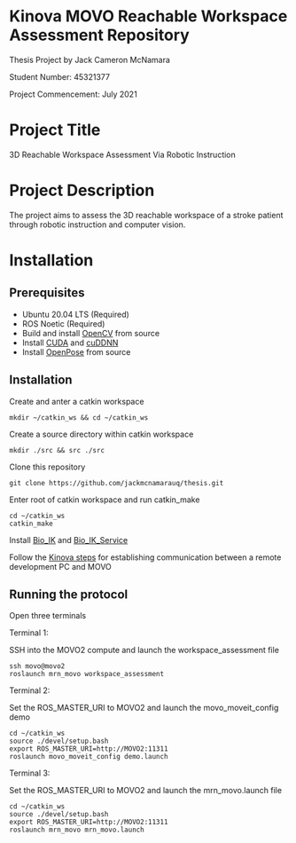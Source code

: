 # Kinova MOVO Reachable Workspace Assessment Repository

Thesis Project by Jack Cameron McNamara

Student Number: 45321377

Project Commencement: July 2021

# Project Title

3D Reachable Workspace Assessment Via Robotic Instruction

# Project Description

The project aims to assess the 3D reachable workspace of a stroke patient through robotic instruction and computer vision.

# Installation

## Prerequisites

* Ubuntu 20.04 LTS (Required)
* ROS Noetic (Required)
* Build and install [OpenCV](https://docs.opencv.org/4.x/d7/d9f/tutorial_linux_install.html) from source
* Install [CUDA](https://docs.nvidia.com/cuda/cuda-installation-guide-linux/index.html) and [cuDDNN](https://developer.nvidia.com/rdp/cudnn-download)
* Install [OpenPose](https://github.com/CMU-Perceptual-Computing-Lab/openpose#installation) from source

## Installation

Create and anter a catkin workspace
```
mkdir ~/catkin_ws && cd ~/catkin_ws
```
Create a source directory within catkin workspace
```
mkdir ./src && src ./src
```
Clone this repository
```
git clone https://github.com/jackmcnamarauq/thesis.git
```
Enter root of catkin workspace and run catkin_make
```
cd ~/catkin_ws
catkin_make
```
Install [Bio_IK](https://github.com/TAMS-Group/bio_ik) and [Bio_IK_Service](https://github.com/TAMS-Group/bio_ik_service)

Follow the [Kinova steps](https://github.com/Kinovarobotics/kinova-movo/wiki/2.-How-Tos#establish-communication-between-remote-development-pc-and-movo) for establishing communication between a remote development PC and MOVO

## Running the protocol

Open three terminals

Terminal 1:

SSH into the MOVO2 compute and launch the workspace_assessment file

```
ssh movo@movo2
roslaunch mrn_movo workspace_assessment 
```

Terminal 2:

Set the ROS_MASTER_URI to MOVO2 and launch the movo_moveit_config demo

```
cd ~/catkin_ws
source ./devel/setup.bash
export ROS_MASTER_URI=http://MOVO2:11311
roslaunch movo_moveit_config demo.launch
```
Terminal 3:

Set the ROS_MASTER_URI to MOVO2 and launch the mrn_movo.launch file

```
cd ~/catkin_ws
source ./devel/setup.bash
export ROS_MASTER_URI=http://MOVO2:11311
roslaunch mrn_movo mrn_movo.launch
```

